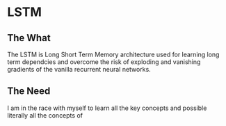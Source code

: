 <h1> LSTM </h1>
<h2>The What</h2>
<p>
    The LSTM is Long Short Term Memory architecture used for learning long term dependcies
    and overcome the risk of exploding and vanishing gradients of the vanilla recurrent
    neural networks.
</p>

<h2>The Need</h2>
<p>
    I am in the race with myself to learn all the key concepts and possible literally all
    the concepts of 
</p>